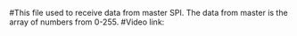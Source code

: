 #This file used to receive data from master SPI. The data from master is the array of numbers from 0-255.
#Video link: 
